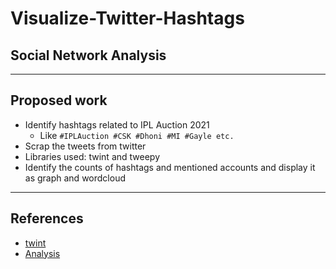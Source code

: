 # Visualize-Twitter-Hashtags
## Social Network Analysis
---
## Proposed work
- Identify hashtags related to IPL Auction 2021
	- Like `#IPLAuction #CSK #Dhoni #MI #Gayle etc. `
- Scrap the tweets from twitter 
- Libraries used: twint and tweepy
- Identify the counts of hashtags and mentioned accounts and display it as graph and wordcloud
---

## References
- [twint](https://github.com/twintproject/twint)
- [Analysis](https://towardsdatascience.com/visualization-of-information-from-raw-twitter-data-part-1-99181ad19c)

